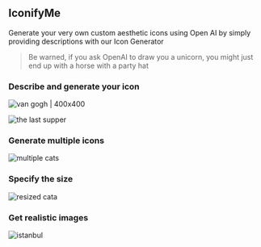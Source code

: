 ## IconifyMe

Generate your very own custom aesthetic icons using Open AI by simply providing descriptions with our Icon Generator

> Be warned, if you ask OpenAI to draw you a unicorn, you might just end up with a horse with a party hat

### Describe and generate your icon

![van gogh | 400x400](assets/images/girl_in_van_gogh_style.png)

![the last supper](assets/images/the_last_supper.png)

### Generate multiple icons

![multiple cats](assets/images/multi_cats.png)

### Specify the size

![resized cata](assets/images/resized_cat.png)

### Get realistic images

![istanbul](assets/images/istanbul.png)

